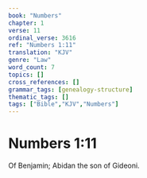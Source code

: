 ```yaml
---
book: "Numbers"
chapter: 1
verse: 11
ordinal_verse: 3616
ref: "Numbers 1:11"
translation: "KJV"
genre: "Law"
word_count: 7
topics: []
cross_references: []
grammar_tags: [genealogy-structure]
thematic_tags: []
tags: ["Bible","KJV","Numbers"]
---
```


# Numbers 1:11

Of Benjamin; Abidan the son of Gideoni.
